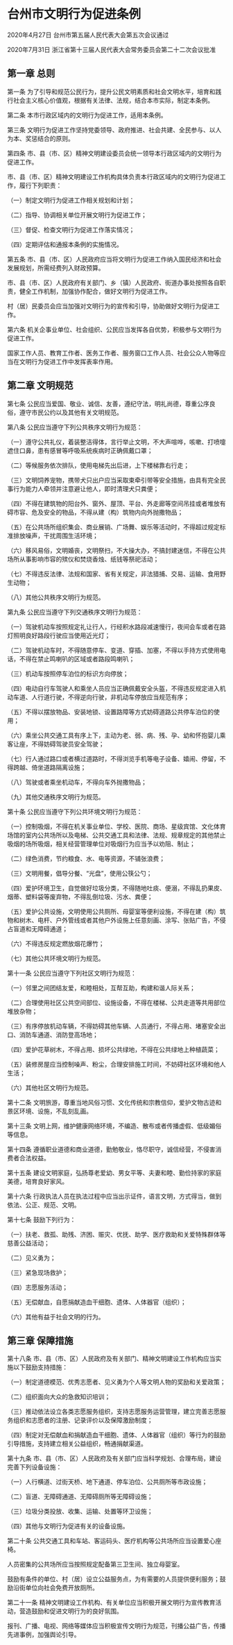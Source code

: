 # 台州市文明行为促进条例

2020年4月27日 台州市第五届人民代表大会第五次会议通过

2020年7月31日 浙江省第十三届人民代表大会常务委员会第二十二次会议批准

<!-- INFO END -->

## 第一章  总则

第一条 为了引导和规范公民行为，提升公民文明素质和社会文明水平，培育和践行社会主义核心价值观，根据有关法律、法规，结合本市实际，制定本条例。

第二条 本市行政区域内的文明行为促进工作，适用本条例。

第三条 文明行为促进工作坚持党委领导、政府推进、社会共建、全民参与、以人为本、奖惩结合的原则。

第四条 市、县（市、区）精神文明建设委员会统一领导本行政区域内的文明行为促进工作。

市、县（市、区）精神文明建设工作机构具体负责本行政区域内的文明行为促进工作，履行下列职责：

（一）制定文明行为促进工作相关规划和计划；

（二）指导、协调相关单位开展文明行为促进工作；

（三）督促、检查文明行为促进工作落实情况；

（四）定期评估和通报本条例的实施情况。

第五条 市、县（市、区）人民政府应当将文明行为促进工作纳入国民经济和社会发展规划，所需经费列入财政预算。

市、县（市、区）人民政府有关部门、乡（镇）人民政府、街道办事处按照各自职责，健全工作机制，加强协作配合，做好文明行为促进工作。

村（居）民委员会应当加强对文明行为的宣传和引导，协助做好文明行为促进工作。

第六条 机关企事业单位、社会组织、公民应当发挥各自优势，积极参与文明行为促进工作。

国家工作人员、教育工作者、医务工作者、服务窗口工作人员、社会公众人物等应当在文明行为促进工作中发挥表率作用。

## 第二章  文明规范

第七条 公民应当爱国、敬业、诚信、友善，遵纪守法，明礼尚德，尊重公序良俗，遵守市民公约以及其他有关文明规范。

第八条 公民应当遵守下列公共秩序文明行为规范：

（一）遵守公共礼仪，着装整洁得体，言行举止文明，不大声喧哗，咳嗽、打喷嚏遮住口鼻，患有感冒等呼吸系统疾病时正确佩戴口罩；

（二）等候服务依次排队，使用电梯先出后进，上下楼梯靠右行走；

（三）文明饲养宠物，携带犬只出户应当采取束牵引带等安全措施，由具有完全民事行为能力人牵领并注意避让他人，即时清理犬只粪便；

（四）不得在建筑物的阳台外、窗外、屋顶、平台、外走廊等空间吊挂或者堆放有碍市容、危及安全的物品，不得从建（构）筑物内向外抛撒物品；

（五）在公共场所组织集会、商业展销、广场舞、娱乐等活动时，不得超过规定标准排放噪声，干扰周围生活环境；

（六）移风易俗，文明婚丧，文明祭扫，不大操大办，不搞封建迷信，不得在公共场所从事影响市容的殡仪和焚烧香烛、纸钱等祭祀活动；

（七）不得违反法律、法规和国家、省有关规定，非法猎捕、交易、运输、食用野生动物；

（八）其他公共秩序文明行为规范。

第九条 公民应当遵守下列交通秩序文明行为规范：

（一）驾驶机动车按照规定礼让行人，行经积水路段减速慢行，夜间会车或者在路灯照明良好路段行驶应当使用近光灯；

（二）驾驶机动车时，不得随意停车、变道、穿插、加塞，不得以手持方式使用电话，不得在禁止鸣喇叭的区域或者路段鸣喇叭；

（三）机动车按照停车泊位的标识方向停放；

（四）电动自行车驾驶人和乘坐人员应当正确佩戴安全头盔，不得违反规定进入机动车道、人行道行驶，不得逆向行驶，非机动车停放应当规范有序；

（五）不得以摆放物品、安装地锁、设置路障等方式妨碍道路公共停车泊位的使用；

（六）乘坐公共交通工具有序上下，主动为老、弱、病、残、孕、幼和怀抱婴儿乘客让座，不得妨碍驾驶员安全驾驶；

（七）行人通过路口或者横过道路时，不得浏览手机等电子设备、嬉闹、停留，不得跨越、倚坐道路隔离设施；

（八）驾驶或者乘坐机动车，不得向车外抛撒物品；

（九）其他交通秩序文明行为规范。

第十条 公民应当遵守下列公共环境文明行为规范：

（一）控制吸烟，不得在机关事业单位、学校、医院、商场、星级宾馆、文化体育场馆的室内公共场所以及电梯、公共交通工具和法律、法规、规章规定的其他禁止吸烟的场所吸烟，相关经营管理单位对吸烟行为应当予以劝阻、制止；

（二）绿色消费，节约粮食、水、电等资源，不铺张浪费；

（三）文明用餐，倡导分餐、“光盘”，使用公筷公勺；

（四）爱护环境卫生，自觉做好垃圾分类，不得随地吐痰、便溺，不得乱扔果皮、烟蒂、塑料袋等废弃物，不得乱倒垃圾、污水、粪便；

（五）爱护公共设施，文明使用公共厕所、母婴室等便利设施，不得在建（构）筑物和树木、电杆、户外管线或者其他户外设施上任意刻画、涂写、张贴广告，不侵占盲道和无障碍通道；

（六）不得违反规定燃放烟花爆竹；

（七）其他公共环境文明行为规范。

第十一条 公民应当遵守下列社区文明行为规范：

（一）邻里之间团结友爱，和睦相处，互帮互助，构建和谐人际关系；

（二）合理使用社区公共空间部位、设施设备，不得在楼梯、公共走道等共用部位堆放杂物；

（三）有序停放机动车辆，不得妨碍其他车辆、人员通行，不得占用、堵塞安全出口、消防车通道、消防登高场地；

（四）爱护花草树木，不得占用、损坏公共绿地，不得在公共绿地上种植蔬菜；

（五）装修房屋应当控制噪声、粉尘，合理安排施工时间，不妨碍社区环境和他人生活；

（六）其他社区文明行为规范。

第十二条 文明旅游，尊重当地风俗习惯、文化传统和宗教信仰，爱护文物古迹和景区环境、设施，不乱刻乱画。

第十三条 文明上网，维护健康网络环境，不编造、散布或者传播虚假、低级媚俗等信息。

第十四条 遵循职业道德和商业道德，勤勉敬业，恪尽职守，诚信经营，不侵害消费者合法权益。

第十五条 建设文明家庭，弘扬尊老爱幼、男女平等、夫妻和睦、勤俭持家的家庭美德，培育良好家风。

第十六条 行政执法人员在执法过程中应当出示证件，语言文明，方式得当，做到依法、公正、规范、文明。

第十七条 鼓励下列行为：

（一）扶老、救孤、助残、济困、赈灾、优抚、助学、医疗救助和关爱特殊群体等慈善公益活动；

（二）见义勇为；

（三）紧急现场救护；

（四）志愿服务活动；

（五）无偿献血，自愿捐献造血干细胞、遗体、人体器官（组织）；

（六）其他有益于社会文明的行为。

## 第三章  保障措施

第十八条 市、县（市、区）人民政府及有关部门、精神文明建设工作机构应当实施以下鼓励支持措施：

（一）制定道德模范、优秀志愿者、见义勇为个人等文明人物的奖励和关爱政策；

（二）组织面向大众的急救知识培训；

（三）推动依法设立各类志愿服务组织，支持志愿服务运营管理，建立完善志愿服务组织和志愿者的注册、记录评价以及保障激励制度；

（四）制定对无偿献血和捐献造血干细胞、遗体、人体器官（组织）等行为的鼓励引导措施，支持建立相关公益组织，畅通捐献渠道。

第十九条 市、县（市、区）人民政府及有关部门应当科学规划、合理布局，建设完善下列设备设施：

（一）人行横道、过街天桥、地下通道、停车泊位、公共厕所等市政设施；

（二）盲道、无障碍通道、无障碍厕所等无障碍设施；

（三）垃圾分类投放、收集、运输、处置等环卫设施；

（四）其他与文明行为促进有关的设备设施。

第二十条 公共交通工具和车站、客运码头、医疗机构等公共场所应当设置爱心座椅。

人员密集的公共场所应当按照规定配备第三卫生间、独立母婴室。

鼓励有条件的单位、村（居）设立公益服务点，为有需要的人员提供便利服务；鼓励沿街单位向社会免费开放厕所。

第二十一条 精神文明建设工作机构、有关单位应当积极开展文明行为宣传教育活动，营造鼓励和促进文明行为的良好氛围。

报刊、广播、电视、网络等媒体应当积极宣传文明行为规范，刊播公益广告，传播先进事例，加强舆论引导。

